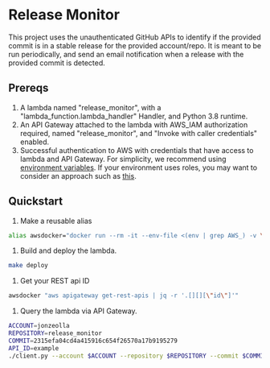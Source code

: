 # Release Monitor

This project uses the unauthenticated GitHub APIs to identify if the provided commit is in a stable release for the provided account/repo. It is meant to be run periodically, and send an email notification when a release with the provided commit is detected.

## Prereqs
1. A lambda named "release_monitor", with a "lambda_function.lambda_handler" Handler, and Python 3.8 runtime.
1. An API Gateway attached to the lambda with AWS_IAM authorization required, named "release_monitor", and "Invoke with caller credentials" enabled.
1. Successful authentication to AWS with credentials that have access to lambda and API Gateway. For simplicity, we recommend using [environment variables](https://docs.aws.amazon.com/cli/latest/userguide/cli-configure-envvars.html). If your environment uses roles, you may want to consider an approach such as [this](https://github.com/JonZeolla/Configs/blob/15f088ff9a61ba9dffd4912914801692fd37eb60/apple/productivity/.zshrc#L160-L187).

## Quickstart
1. Make a reusable alias
```bash
alias awsdocker="docker run --rm -it --env-file <(env | grep AWS_) -v \$(pwd):/usr/src/app/ -v \${HOME}/.aws:/root/.aws seiso/easy_infra:latest"
```
1. Build and deploy the lambda.
```bash
make deploy
```
1. Get your REST api ID
```bash
awsdocker "aws apigateway get-rest-apis | jq -r '.[][][\"id\"]'"
```
1. Query the lambda via API Gateway.
```bash
ACCOUNT=jonzeolla
REPOSITORY=release_monitor
COMMIT=2315efa04cd4a415916c654f26570a17b9195279
API_ID=example
./client.py --account $ACCOUNT --repository $REPOSITORY --commit $COMMIT --rest-api-id $API_ID
```

